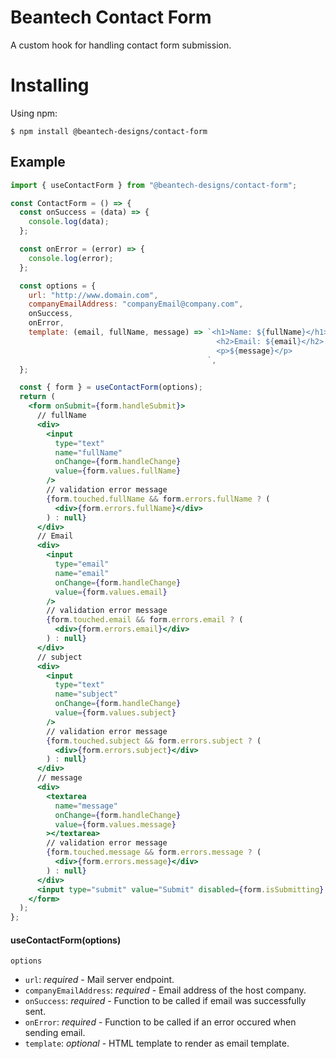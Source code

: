 # Beantech Contact Form

A custom hook for handling contact form submission.

# Installing

Using npm:

```
$ npm install @beantech-designs/contact-form
```

## Example

```jsx
import { useContactForm } from "@beantech-designs/contact-form";

const ContactForm = () => {
  const onSuccess = (data) => {
    console.log(data);
  };

  const onError = (error) => {
    console.log(error);
  };

  const options = {
    url: "http://www.domain.com",
    companyEmailAddress: "companyEmail@company.com",
    onSuccess,
    onError,
    template: (email, fullName, message) => `<h1>Name: ${fullName}</h1>
                                              <h2>Email: ${email}</h2>
                                              <p>${message}</p>
                                            `,
  };

  const { form } = useContactForm(options);
  return (
    <form onSubmit={form.handleSubmit}>
      // fullName
      <div>
        <input
          type="text"
          name="fullName"
          onChange={form.handleChange}
          value={form.values.fullName}
        />
        // validation error message
        {form.touched.fullName && form.errors.fullName ? (
          <div>{form.errors.fullName}</div>
        ) : null}
      </div>
      // Email
      <div>
        <input
          type="email"
          name="email"
          onChange={form.handleChange}
          value={form.values.email}
        />
        // validation error message
        {form.touched.email && form.errors.email ? (
          <div>{form.errors.email}</div>
        ) : null}
      </div>
      // subject
      <div>
        <input
          type="text"
          name="subject"
          onChange={form.handleChange}
          value={form.values.subject}
        />
        // validation error message
        {form.touched.subject && form.errors.subject ? (
          <div>{form.errors.subject}</div>
        ) : null}
      </div>
      // message
      <div>
        <textarea
          name="message"
          onChange={form.handleChange}
          value={form.values.message}
        ></textarea>
        // validation error message
        {form.touched.message && form.errors.message ? (
          <div>{form.errors.message}</div>
        ) : null}
      </div>
      <input type="submit" value="Submit" disabled={form.isSubmitting} />
    </form>
  );
};
```

#### useContactForm(options)

`options`

- `url`: _required_ - Mail server endpoint.
- `companyEmailAddress`: _required_ - Email address of the host company.
- `onSuccess`: _required_ - Function to be called if email was successfully sent.
- `onError`: _required_ - Function to be called if an error occured when sending email.
- `template`: _optional_ - HTML template to render as email template.
